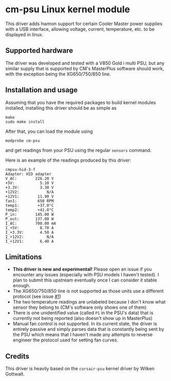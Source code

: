 # cm-psu Linux kernel module
This driver adds hwmon support for certain Cooler Master power supplies with a USB interface, allowing voltage, current, temperature, etc. to be displayed in linux.

## Supported hardware
The driver was developed and tested with a V850 Gold i multi PSU, but any similar supply that is supported by CM's MasterPlus software should work, with the exception being the XG650/750/850 line.

## Installation and usage
Assuming that you have the required packages to build kernel modules installed, installing this driver should be as simple as
```
make
sudo make install
```
After that, you can load the module using
```
modprobe cm-psu
```
and get readings from your PSU using the regular `sensors` command.

Here is an example of the readings produced by this driver:
```
cmpsu-hid-3-f
Adapter: HID adapter
V_AC:        226.20 V
+5V:           5.10 V
+3.3V:         3.30 V
+12V2:            N/A
+12V1:        11.90 V
fan1:         650 RPM
temp1:        +37.0°C
temp2:        +41.0°C
P_in:        145.00 W
P_out:       137.00 W
I_AC:        700.00 mA
I_+5V:         8.70 A
I_+3.3V:       4.50 A
I_+12V2:          N/A
I_+12V1:       6.40 A
```

## Limitations
* **This driver is new and experimental!** Please open an issue if you encounter any issues (especially with PSU models I haven't tested). I plan to submit this upstream eventually once I can consider it stable enough.
* The XG650/750/850 line is not supported as those units use a different protocol (see issue [#1](https://github.com/Jannis234/cm-psu/issues/1))
* The two temperature readings are unlabeled because I don't know what sensor they belong to (CM's software only shows one of them)
* There is one unidentified value (called `P1` in the PSU's data) that is currently not being reported (also doesn't show up in MasterPlus)
* Manual fan control is not supported. In its current state, the driver is entirely passive and simply parses data that is constantly being sent by the PSU which means that I haven't made any attempts to reverse engineer the protocol used for setting fan curves.

## Credits
This driver is heavily based on the `corsair-psu` kernel driver by Wilken Gottwalt.
